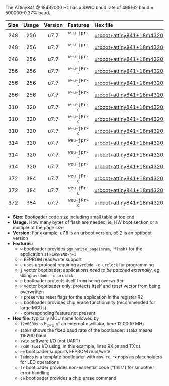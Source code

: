 The ATtiny841 @ 18432000 Hz has a SWIO baud rate of 498162 baud = 500000-0.37% baud.

|Size|Usage|Version|Features|Hex file|
|:-:|:-:|:-:|:-:|:--|
|248|256|u7.7|`w-u-jpr--`|[urboot+attiny841+18m4320x++500k0_swio_rxa2_txa1_lednop.hex](https://raw.githubusercontent.com/stefanrueger/urboot.hex/main/mcus/attiny841/external_oscillator/fcpu+18m4320_Hz/br++500k0_bps/urboot+attiny841+18m4320x++500k0_swio_rxa2_txa1_lednop.hex)|
|248|256|u7.7|`w-u-jpr--`|[urboot+attiny841+18m4320x++500k0_swio_rxa4_txa5_lednop.hex](https://raw.githubusercontent.com/stefanrueger/urboot.hex/main/mcus/attiny841/external_oscillator/fcpu+18m4320_Hz/br++500k0_bps/urboot+attiny841+18m4320x++500k0_swio_rxa4_txa5_lednop.hex)|
|248|256|u7.7|`w-u-jpr--`|[urboot+attiny841+18m4320x++500k0_swio_rxb2_txa7_lednop.hex](https://raw.githubusercontent.com/stefanrueger/urboot.hex/main/mcus/attiny841/external_oscillator/fcpu+18m4320_Hz/br++500k0_bps/urboot+attiny841+18m4320x++500k0_swio_rxb2_txa7_lednop.hex)|
|256|256|u7.7|`w-u-jPr--`|[urboot+attiny841+18m4320x++500k0_swio_rxa2_txa1.hex](https://raw.githubusercontent.com/stefanrueger/urboot.hex/main/mcus/attiny841/external_oscillator/fcpu+18m4320_Hz/br++500k0_bps/urboot+attiny841+18m4320x++500k0_swio_rxa2_txa1.hex)|
|256|256|u7.7|`w-u-jPr--`|[urboot+attiny841+18m4320x++500k0_swio_rxa4_txa5.hex](https://raw.githubusercontent.com/stefanrueger/urboot.hex/main/mcus/attiny841/external_oscillator/fcpu+18m4320_Hz/br++500k0_bps/urboot+attiny841+18m4320x++500k0_swio_rxa4_txa5.hex)|
|256|256|u7.7|`w-u-jPr--`|[urboot+attiny841+18m4320x++500k0_swio_rxb2_txa7.hex](https://raw.githubusercontent.com/stefanrueger/urboot.hex/main/mcus/attiny841/external_oscillator/fcpu+18m4320_Hz/br++500k0_bps/urboot+attiny841+18m4320x++500k0_swio_rxb2_txa7.hex)|
|310|320|u7.7|`w-u-jPr-c`|[urboot+attiny841+18m4320x++500k0_swio_rxa2_txa1_lednop_fr_ce.hex](https://raw.githubusercontent.com/stefanrueger/urboot.hex/main/mcus/attiny841/external_oscillator/fcpu+18m4320_Hz/br++500k0_bps/urboot+attiny841+18m4320x++500k0_swio_rxa2_txa1_lednop_fr_ce.hex)|
|310|320|u7.7|`w-u-jPr-c`|[urboot+attiny841+18m4320x++500k0_swio_rxa4_txa5_lednop_fr_ce.hex](https://raw.githubusercontent.com/stefanrueger/urboot.hex/main/mcus/attiny841/external_oscillator/fcpu+18m4320_Hz/br++500k0_bps/urboot+attiny841+18m4320x++500k0_swio_rxa4_txa5_lednop_fr_ce.hex)|
|310|320|u7.7|`w-u-jPr-c`|[urboot+attiny841+18m4320x++500k0_swio_rxb2_txa7_lednop_fr_ce.hex](https://raw.githubusercontent.com/stefanrueger/urboot.hex/main/mcus/attiny841/external_oscillator/fcpu+18m4320_Hz/br++500k0_bps/urboot+attiny841+18m4320x++500k0_swio_rxb2_txa7_lednop_fr_ce.hex)|
|314|320|u7.7|`weu-jpr--`|[urboot+attiny841+18m4320x++500k0_swio_rxa2_txa1_ee_lednop.hex](https://raw.githubusercontent.com/stefanrueger/urboot.hex/main/mcus/attiny841/external_oscillator/fcpu+18m4320_Hz/br++500k0_bps/urboot+attiny841+18m4320x++500k0_swio_rxa2_txa1_ee_lednop.hex)|
|314|320|u7.7|`weu-jpr--`|[urboot+attiny841+18m4320x++500k0_swio_rxa4_txa5_ee_lednop.hex](https://raw.githubusercontent.com/stefanrueger/urboot.hex/main/mcus/attiny841/external_oscillator/fcpu+18m4320_Hz/br++500k0_bps/urboot+attiny841+18m4320x++500k0_swio_rxa4_txa5_ee_lednop.hex)|
|314|320|u7.7|`weu-jpr--`|[urboot+attiny841+18m4320x++500k0_swio_rxb2_txa7_ee_lednop.hex](https://raw.githubusercontent.com/stefanrueger/urboot.hex/main/mcus/attiny841/external_oscillator/fcpu+18m4320_Hz/br++500k0_bps/urboot+attiny841+18m4320x++500k0_swio_rxb2_txa7_ee_lednop.hex)|
|372|384|u7.7|`weu-jPr-c`|[urboot+attiny841+18m4320x++500k0_swio_rxa2_txa1_ee_lednop_fr_ce.hex](https://raw.githubusercontent.com/stefanrueger/urboot.hex/main/mcus/attiny841/external_oscillator/fcpu+18m4320_Hz/br++500k0_bps/urboot+attiny841+18m4320x++500k0_swio_rxa2_txa1_ee_lednop_fr_ce.hex)|
|372|384|u7.7|`weu-jPr-c`|[urboot+attiny841+18m4320x++500k0_swio_rxa4_txa5_ee_lednop_fr_ce.hex](https://raw.githubusercontent.com/stefanrueger/urboot.hex/main/mcus/attiny841/external_oscillator/fcpu+18m4320_Hz/br++500k0_bps/urboot+attiny841+18m4320x++500k0_swio_rxa4_txa5_ee_lednop_fr_ce.hex)|
|372|384|u7.7|`weu-jPr-c`|[urboot+attiny841+18m4320x++500k0_swio_rxb2_txa7_ee_lednop_fr_ce.hex](https://raw.githubusercontent.com/stefanrueger/urboot.hex/main/mcus/attiny841/external_oscillator/fcpu+18m4320_Hz/br++500k0_bps/urboot+attiny841+18m4320x++500k0_swio_rxb2_txa7_ee_lednop_fr_ce.hex)|

- **Size:** Bootloader code size including small table at top end
- **Usage:** How many bytes of flash are needed, ie, HW boot section or a multiple of the page size
- **Version:** For example, u7.6 is an urboot version, o5.2 is an optiboot version
- **Features:**
  + `w` bootloader provides `pgm_write_page(sram, flash)` for the application at `FLASHEND-4+1`
  + `e` EEPROM read/write support
  + `u` uses urprotocol requiring `avrdude -c urclock` for programming
  + `j` vector bootloader: applications *need to be patched externally*, eg, using `avrdude -c urclock`
  + `p` bootloader protects itself from being overwritten
  + `P` vector bootloader only: protects itself and reset vector from being overwritten
  + `r` preserves reset flags for the application in the register R2
  + `c` bootloader provides chip erase functionality (recommended for large MCUs)
  + `-` corresponding feature not present
- **Hex file:** typically MCU name followed by
  + `12m0000x` is F<sub>CPU</sub> of an external oscillator, here 12.0000 MHz
  + `115k2` shows the fixed baud rate of the bootloader: `115k2` means 115200 baud
  + `swio` software I/O (not UART)
  + `rxd0 txd1` I/O using, in this example, lines RX `D0` and TX `D1`
  + `ee` bootloader supports EEPROM read/write
  + `lednop` is a template bootloader with `mov rx,rx` nops as placeholders for LED operations
  + `fr` bootloader provides non-essential code ("frills") for smoother error handling
  + `ce` bootloader provides a chip erase command
